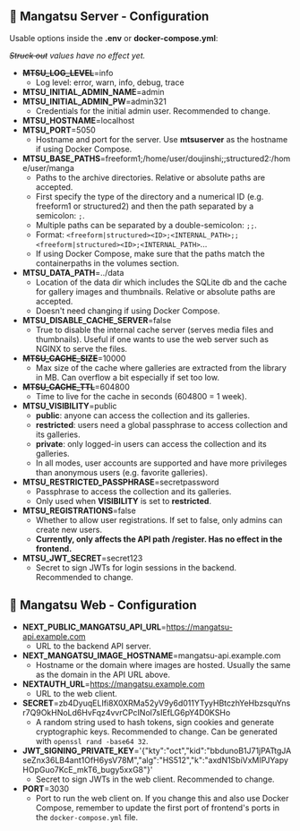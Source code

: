 ## 📝 Mangatsu Server - Configuration
Usable options inside the **.env** or **docker-compose.yml**:

_~~Struck out~~ values have no effect yet._

- ~~**MTSU_LOG_LEVEL**~~=info
  - Log level: error, warn, info, debug, trace
- **MTSU_INITIAL_ADMIN_NAME**=admin
- **MTSU_INITIAL_ADMIN_PW**=admin321
    - Credentials for the initial admin user. Recommended to change.
- **MTSU_HOSTNAME**=localhost
- **MTSU_PORT**=5050
    - Hostname and port for the server. Use **mtsuserver** as the hostname if using Docker Compose.
- **MTSU_BASE_PATHS**=freeform1;/home/user/doujinshi;;structured2:/home/user/manga
    - Paths to the archive directories. Relative or absolute paths are accepted.
    - First specify the type of the directory and a numerical ID (e.g. freeform1 or structured2) and then the path separated by a semicolon: `;`.
    - Multiple paths can be separated by a double-semicolon: `;;`.
    - Format: `<freeform|structured><ID>;<INTERNAL_PATH>;;<freeform|structured><ID>;<INTERNAL_PATH>`...
    - If using Docker Compose, make sure that the paths match the containerpaths in the volumes section.
- **MTSU_DATA_PATH**=../data
    - Location of the data dir which includes the SQLite db and the cache for gallery images and thumbnails. Relative or absolute paths are accepted.
    - Doesn't need changing if using Docker Compose.
- **MTSU_DISABLE_CACHE_SERVER**=false
  - True to disable the internal cache server (serves media files and thumbnails). Useful if one wants to use the web server such as NGINX to serve the files.
- ~~**MTSU_CACHE_SIZE**~~=10000
  - Max size of the cache where galleries are extracted from the library in MB. Can overflow a bit especially if set too low.
- ~~**MTSU_CACHE_TTL**~~=604800
  - Time to live for the cache in seconds (604800 = 1 week).
- **MTSU_VISIBILITY**=public
    - **public**: anyone can access the collection and its galleries.
    - **restricted**: users need a global passphrase to access collection and its galleries.
    - **private**: only logged-in users can access the collection and its galleries.
    - In all modes, user accounts are supported and have more privileges than anonymous users (e.g. favorite galleries).
- **MTSU_RESTRICTED_PASSPHRASE**=secretpassword
    - Passphrase to access the collection and its galleries.
    - Only used when **VISIBILITY** is set to **restricted**.
- **MTSU_REGISTRATIONS**=false
    - Whether to allow user registrations. If set to false, only admins can create new users.
    - **Currently, only affects the API path /register. Has no effect in the frontend.**
- **MTSU_JWT_SECRET**=secret123
    - Secret to sign JWTs for login sessions in the backend. Recommended to change.

## 📝 Mangatsu Web - Configuration

- **NEXT_PUBLIC_MANGATSU_API_URL**=https://mangatsu-api.example.com
  - URL to the backend API server.
- **NEXT_MANGATSU_IMAGE_HOSTNAME**=mangatsu-api.example.com
  - Hostname or the domain where images are hosted. Usually the same as the domain in the API URL above.
- **NEXTAUTH_URL**=https://mangatsu.example.com
  - URL to the web client.
- **SECRET**=zb4DyuqELIfi8X0XRMa52yV9y6d011YTyyHBtczhYeHbzsquYnsr7Q9OkHNoLd6HvFqz4vvrCPcINol7sIEfLG6pY4D0KSHo
  - A random string used to hash tokens, sign cookies and generate cryptographic keys. Recommended to change. Can be generated with `openssl rand -base64 32`.
- **JWT_SIGNING_PRIVATE_KEY**='{"kty":"oct","kid":"bbdunoB1J71jPATtgJAseZnx36LB4ant1OfH6ysV78M","alg":"HS512","k":"axdN1SbiVxMIPJYapyHOpGuo7KcE_mkT6_bugy5xxG8"}'
  - Secret to sign JWTs in the web client. Recommended to change.
- **PORT**=3030
  - Port to run the web client on. If you change this and also use Docker Compose, remember to update the first port of frontend's ports in the `docker-compose.yml` file.
